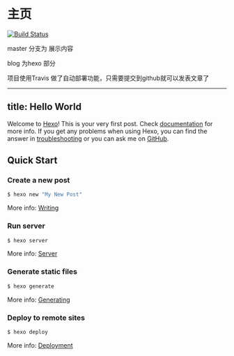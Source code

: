 # 主页

[![Build Status](https://travis-ci.org/wushang1987/wushang1987.github.io.svg?branch=master)](https://travis-ci.org/wushang1987/wushang1987.github.io)

master 分支为 展示内容

blog 为hexo 部分

项目使用Travis 做了自动部署功能，只需要提交到github就可以发表文章了

---
title: Hello World
---
Welcome to [Hexo](https://hexo.io/)! This is your very first post. Check [documentation](https://hexo.io/docs/) for more info. If you get any problems when using Hexo, you can find the answer in [troubleshooting](https://hexo.io/docs/troubleshooting.html) or you can ask me on [GitHub](https://github.com/hexojs/hexo/issues).

## Quick Start

### Create a new post

``` bash
$ hexo new "My New Post"
```

More info: [Writing](https://hexo.io/docs/writing.html)

### Run server

``` bash
$ hexo server
```

More info: [Server](https://hexo.io/docs/server.html)

### Generate static files

``` bash
$ hexo generate
```

More info: [Generating](https://hexo.io/docs/generating.html)

### Deploy to remote sites

``` bash
$ hexo deploy
```

More info: [Deployment](https://hexo.io/docs/deployment.html)